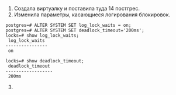 1. Создала виртуалку и поставила туда 14 постгрес.  
2. Изменила параметры, касающиеся логирования блокировок.  
```
postgres=# ALTER SYSTEM SET log_lock_waits = on;
postgres=# ALTER SYSTEM SET deadlock_timeout='200ms';
locks=# show log_lock_waits;
 log_lock_waits 
----------------
 on

locks=# show deadlock_timeout;
 deadlock_timeout 
------------------
 200ms
```  
3.

